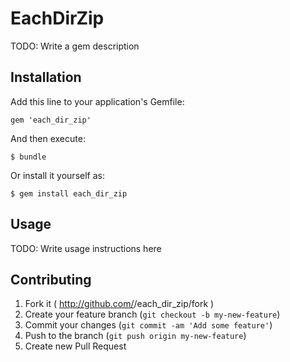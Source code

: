 # EachDirZip

TODO: Write a gem description

## Installation

Add this line to your application's Gemfile:

    gem 'each_dir_zip'

And then execute:

    $ bundle

Or install it yourself as:

    $ gem install each_dir_zip

## Usage

TODO: Write usage instructions here

## Contributing

1. Fork it ( http://github.com/<my-github-username>/each_dir_zip/fork )
2. Create your feature branch (`git checkout -b my-new-feature`)
3. Commit your changes (`git commit -am 'Add some feature'`)
4. Push to the branch (`git push origin my-new-feature`)
5. Create new Pull Request

